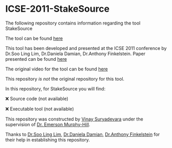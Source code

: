 # ICSE-2011-StakeSource

The following repository contains information regarding the tool StakeSource 

The tool can be found [here](http://www.stakesource.co.uk/)

This tool has been developed and presented at the ICSE 2011 conference by Dr.Soo Ling Lim, Dr.Daniela Damian, Dr.Anthony Finkelstein. Paper presented can be found [here](http://dl.acm.org/citation.cfm?id=1985983)

The original video for the tool can be found [here](https://www.youtube.com/watch?v=Bnjk25M3Op4)

This repository <i>is not</i> the original repository for this tool.

In this repository, for StakeSource you will find:

:x: Source code (not available)

:x: Executable tool (not available)

This repository was constructed by [Vinay Suryadevara](https://github.com/vinay92) under the supervision of [Dr. Emerson Murphy-Hill](https://github.com/CaptainEmerson).

Thanks to [Dr.Soo Ling Lim](https://soolinglim.wordpress.com/about-me/), [Dr.Daniela Damian](https://danadamian.wordpress.com/), [Dr.Anthony Finkelstein](http://www0.cs.ucl.ac.uk/staff/A.Finkelstein/) for their help in establishing this repository.

